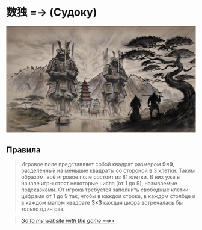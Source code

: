 # 数独 =-> **(Судоку)**



![coolImage](./application/1626828169_14-kartinkin-com-p-yaponskii-flag-art-art-krasivo-14.jpg)

## **Правила**

> Игровое поле представляет собой квадрат размером **9×9**, разделённый на меньшие квадраты со стороной в 3 клетки. Таким образом, всё игровое поле состоит из 81 клетки. В них уже в начале игры стоят некоторые числа (от 1 до 9), называемые подсказками. От игрока требуется заполнить свободные клетки цифрами от 1 до 9 так, чтобы в каждой строке, в каждом столбце и в каждом малом квадрате **3×3** каждая цифра встречалась бы только один раз.

> [*Go to my website with the game =->>*](https://)

